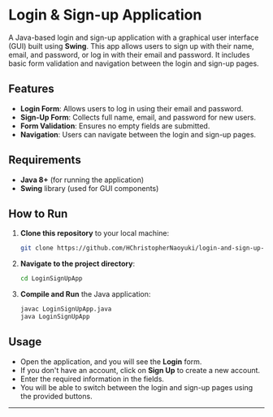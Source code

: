 # Login & Sign-up Application

A Java-based login and sign-up application with a graphical user interface (GUI) built using **Swing**. This app allows users to sign up with their name, email, and password, or log in with their email and password. It includes basic form validation and navigation between the login and sign-up pages.

## Features

- **Login Form**: Allows users to log in using their email and password.
- **Sign-Up Form**: Collects full name, email, and password for new users.
- **Form Validation**: Ensures no empty fields are submitted.
- **Navigation**: Users can navigate between the login and sign-up pages.

## Requirements

- **Java 8+** (for running the application)
- **Swing** library (used for GUI components)

## How to Run

1. **Clone this repository** to your local machine:
   ```bash
   git clone https://github.com/HChristopherNaoyuki/login-and-sign-up-application-java.git
   ```

2. **Navigate to the project directory**:
   ```bash
   cd LoginSignUpApp
   ```

3. **Compile and Run** the Java application:
   ```bash
   javac LoginSignUpApp.java
   java LoginSignUpApp
   ```

## Usage

- Open the application, and you will see the **Login** form.
- If you don't have an account, click on **Sign Up** to create a new account.
- Enter the required information in the fields.
- You will be able to switch between the login and sign-up pages using the provided buttons.

---
